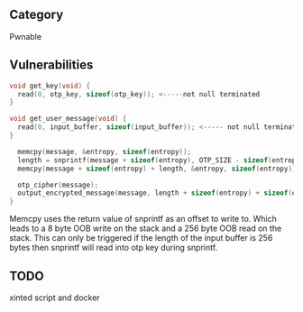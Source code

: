 Category
---
Pwnable

Vulnerabilities
---
```c
void get_key(void) {
  read(0, otp_key, sizeof(otp_key)); <-----not null terminated
}

void get_user_message(void) {
  read(0, input_buffer, sizeof(input_buffer)); <----- not null terminated
}       
```

```c
  memcpy(message, &entropy, sizeof(entropy));
  length = snprintf(message + sizeof(entropy), OTP_SIZE - sizeof(entropy), "%s", input_buffer); <----
  memcpy(message + sizeof(entropy) + length, &entropy, sizeof(entropy));

  otp_cipher(message);
  output_encrypted_message(message, length + sizeof(entropy) + sizeof(entropy));
}

```

Memcpy uses the return value of snprintf as an offset to write to. Which leads to a 8 byte OOB write on the stack and a 256 byte OOB read on the stack. This can only be triggered if the length of the input buffer is 256 bytes then snprintf will read into otp key during snprintf.

TODO
---
xinted script and docker
